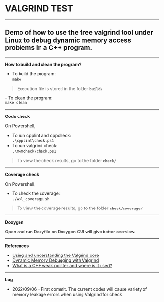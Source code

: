 # VALGRIND TEST

---
## Demo of how to use the free valgrind tool under Linux to debug dynamic memory access problems in a C++ program.

---
**How to build and clean the program?**
- To build the program:<br>
<code>make</code>
<blockquote>Execution file is stored in the folder <strong><code>build/</code></strong></blockquote>
- To clean the program:<br>
<code>make clean</code>

---
**Code check**<br>

On Powershell,
- To run cpplint and cppcheck:<br>
<code>.\cpplint\check.ps1</code>
- To run valgrind check:<br>
<code>.\memcheck\check.ps1</code>

<blockquote>To view the check results, go to the folder <strong><code>check/</code></strong></blockquote>

---
**Coverage check**<br>

On Powershell,
- To check the coverage:<br>
<code>./wsl_coverage.sh</code>

<blockquote>To view the coverage results, go to the folder <strong><code>check/coverage/</code></strong></blockquote>

---
**Doxygen**<br>

Open and run Doxyfile on Doxygen GUI will give better overview.

---
**References**
- [Using and understanding the Valgrind core](https://valgrind.org/docs/manual/manual-core.html)
- [Dynamic Memory Debugging with Valgrind](https://www.youtube.com/watch?v=bb1bTJtgXrI)
- [What is a C++ weak pointer and where is it used?](https://iamsorush.com/posts/weak-pointer-cpp/)

---
**Log**
- 2022/09/06 - First commit. The current codes will cause variety of memory leakage errors when using Valgrind for check